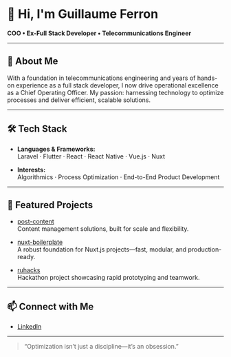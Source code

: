 # 👋 Hi, I'm Guillaume Ferron

**COO • Ex-Full Stack Developer • Telecommunications Engineer**

---

## 🚀 About Me

With a foundation in telecommunications engineering and years of hands-on experience as a full stack developer, I now drive operational excellence as a Chief Operating Officer. My passion: harnessing technology to optimize processes and deliver efficient, scalable solutions.

---

## 🛠️ Tech Stack

- **Languages & Frameworks:**  
  Laravel · Flutter · React · React Native · Vue.js · Nuxt

- **Interests:**  
  Algorithmics · Process Optimization · End-to-End Product Development

---

## 🌟 Featured Projects

- [post-content](https://github.com/GuillaumeFerron/post-content)  
  Content management solutions, built for scale and flexibility.

- [nuxt-boilerplate](https://github.com/GuillaumeFerron/nuxt-boilerplate)  
  A robust foundation for Nuxt.js projects—fast, modular, and production-ready.

- [ruhacks](https://github.com/GuillaumeFerron/ruhacks)  
  Hackathon project showcasing rapid prototyping and teamwork.

---

## 📫 Connect with Me

- [LinkedIn](https://www.linkedin.com/in/guillaumeferron1/)

---

> “Optimization isn’t just a discipline—it’s an obsession.”

